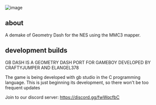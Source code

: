 ![image](https://github.com/ElAngel378/GBDASH/blob/main/Extra%20stuff/logo%20-%20GB%20Dash.png)
## about

A demake of Geometry Dash for the NES using the MMC3 mapper.

## development builds

GB DASH IS A GEOMETRY DASH PORT FOR GAMEBOY DEVELOPED BY CRAFTYJUMPER AND ELANGEL378

The game is being developed with gb studio in the C programming language. This is just beginning its development, so there won't be too frequent updates

Join to our discord server: https://discord.gg/fwWqcfbC
